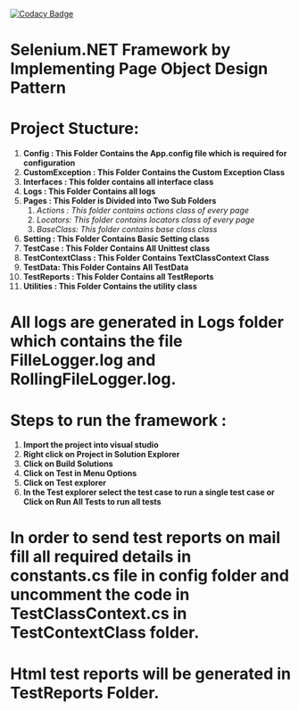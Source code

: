 [![Codacy Badge](https://app.codacy.com/project/badge/Grade/81cd46f537d844a58961c2718640b089)](https://www.codacy.com/manual/lkumarra/Selenium.NET?utm_source=github.com&amp;utm_medium=referral&amp;utm_content=lkumarra/Selenium.NET&amp;utm_campaign=Badge_Grade)

# Selenium.NET Framework by Implementing Page Object Design Pattern

# Project Stucture:
1. **Config : This Folder Contains the App.config file which is required for configuration**
2. **CustomException : This Folder Contains the Custom Exception Class**
3. **Interfaces : This folder contains all interface class**
4. **Logs : This Folder Contains all logs**
5. **Pages : This Folder is Divided into Two Sub Folders**
    1. *Actions : This folder contains actions class of every page*
    2. *Locators: This folder contains locators class of every page*
    3. *BaseClass: This folder contains base class class*
6. **Setting : This Folder Contains Basic Setting class**
8. **TestCase : This Folder Contains All Unittest class**
9. **TestContextClass : This Folder Contains TextClassContext Class**
10. **TestData: This Folder Contains All TestData**
11. **TestReports : This Folder Contains all TestReports**
12. **Utilities : This Folder Contains the utility class**

# All logs are generated in Logs folder which contains the file FilleLogger.log and RollingFileLogger.log.

# Steps to run the framework :
1. **Import the project into visual studio**
2. **Right click on Project in Solution Explorer**
3. **Click on Build Solutions**
4. **Click on Test in Menu Options**
5. **Click on Test explorer**
6. **In the Test explorer select the test case to run a single test case or Click on Run All Tests to run all tests**

# In order to send test reports on mail fill all required details in constants.cs file in config folder and uncomment the code in TestClassContext.cs in TestContextClass folder.

# Html test reports will be generated in TestReports Folder.
